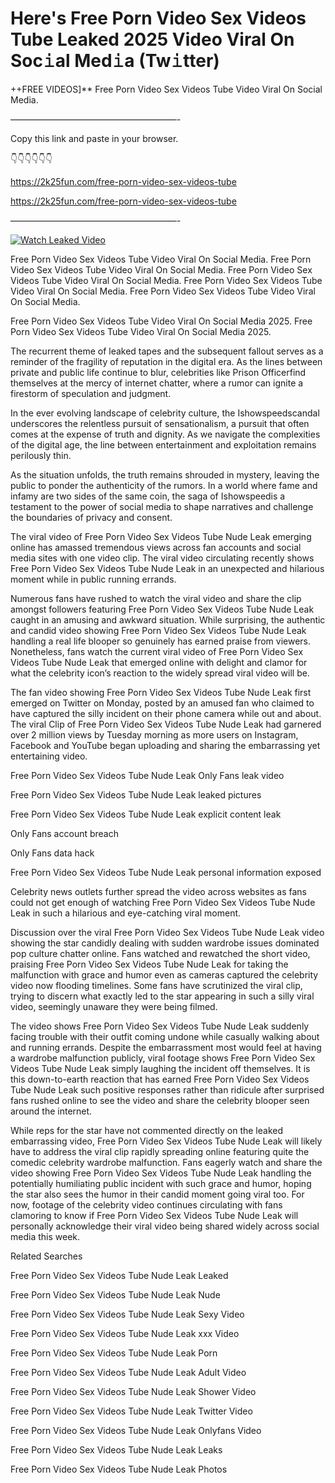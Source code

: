 # Here's Free Porn Video Sex Videos Tube Leaked 2025 Video Viral On Soc𝚒al Med𝚒a (Tw𝚒tter)

++FREE VIDEOS]** Free Porn Video Sex Videos Tube Video Viral On Social Media.

———————————————————-

Copy this link and paste in your browser.

👇👇👇👇👇👇

https://2k25fun.com/free-porn-video-sex-videos-tube

https://2k25fun.com/free-porn-video-sex-videos-tube

———————————————————-

[![Watch Leaked Video](https://miro.medium.com/v2/resize:fit:828/format:webp/1*cilzJN44JGOrTw9NJCrNHA.gif "Watch Leaked Video")](https://2k25fun.com/free-porn-video-sex-videos-tube)

Free Porn Video Sex Videos Tube Video Viral On Social Media. Free Porn Video Sex Videos Tube Video Viral On Social Media. Free Porn Video Sex Videos Tube Video Viral On Social Media. Free Porn Video Sex Videos Tube Video Viral On Social Media. Free Porn Video Sex Videos Tube Video Viral On Social Media.

Free Porn Video Sex Videos Tube Video Viral On Social Media 2025. Free Porn Video Sex Videos Tube Video Viral On Social Media 2025.

The recurrent theme of leaked tapes and the subsequent fallout serves as a reminder of the fragility of reputation in the digital era. As the lines between private and public life continue to blur, celebrities like Prison Officerfind themselves at the mercy of internet chatter, where a rumor can ignite a firestorm of speculation and judgment.

In the ever evolving landscape of celebrity culture, the Ishowspeedscandal underscores the relentless pursuit of sensationalism, a pursuit that often comes at the expense of truth and dignity. As we navigate the complexities of the digital age, the line between entertainment and exploitation remains perilously thin.

As the situation unfolds, the truth remains shrouded in mystery, leaving the public to ponder the authenticity of the rumors. In a world where fame and infamy are two sides of the same coin, the saga of Ishowspeedis a testament to the power of social media to shape narratives and challenge the boundaries of privacy and consent.

The viral video of Free Porn Video Sex Videos Tube Nude Leak emerging online has amassed tremendous views across fan accounts and social media sites with one video clip. The viral video circulating recently shows Free Porn Video Sex Videos Tube Nude Leak in an unexpected and hilarious moment while in public running errands.

Numerous fans have rushed to watch the viral video and share the clip amongst followers featuring Free Porn Video Sex Videos Tube Nude Leak caught in an amusing and awkward situation. While surprising, the authentic and candid video showing Free Porn Video Sex Videos Tube Nude Leak handling a real life blooper so genuinely has earned praise from viewers. Nonetheless, fans watch the current viral video of Free Porn Video Sex Videos Tube Nude Leak that emerged online with delight and clamor for what the celebrity icon’s reaction to the widely spread viral video will be.

The fan video showing Free Porn Video Sex Videos Tube Nude Leak first emerged on Twitter on Monday, posted by an amused fan who claimed to have captured the silly incident on their phone camera while out and about. The viral Clip of Free Porn Video Sex Videos Tube Nude Leak had garnered over 2 million views by Tuesday morning as more users on Instagram, Facebook and YouTube began uploading and sharing the embarrassing yet entertaining video.

Free Porn Video Sex Videos Tube Nude Leak Only Fans leak video

Free Porn Video Sex Videos Tube Nude Leak leaked pictures

Free Porn Video Sex Videos Tube Nude Leak explicit content leak

Only Fans account breach

Only Fans data hack

Free Porn Video Sex Videos Tube Nude Leak personal information exposed

Celebrity news outlets further spread the video across websites as fans could not get enough of watching Free Porn Video Sex Videos Tube Nude Leak in such a hilarious and eye-catching viral moment.

Discussion over the viral Free Porn Video Sex Videos Tube Nude Leak video showing the star candidly dealing with sudden wardrobe issues dominated pop culture chatter online. Fans watched and rewatched the short video, praising Free Porn Video Sex Videos Tube Nude Leak for taking the malfunction with grace and humor even as cameras captured the celebrity video now flooding timelines. Some fans have scrutinized the viral clip, trying to discern what exactly led to the star appearing in such a silly viral video, seemingly unaware they were being filmed.

The video shows Free Porn Video Sex Videos Tube Nude Leak suddenly facing trouble with their outfit coming undone while casually walking about and running errands. Despite the embarrassment most would feel at having a wardrobe malfunction publicly, viral footage shows Free Porn Video Sex Videos Tube Nude Leak simply laughing the incident off themselves. It is this down-to-earth reaction that has earned Free Porn Video Sex Videos Tube Nude Leak such positive responses rather than ridicule after surprised fans rushed online to see the video and share the celebrity blooper seen around the internet.

While reps for the star have not commented directly on the leaked embarrassing video, Free Porn Video Sex Videos Tube Nude Leak will likely have to address the viral clip rapidly spreading online featuring quite the comedic celebrity wardrobe malfunction. Fans eagerly watch and share the video showing Free Porn Video Sex Videos Tube Nude Leak handling the potentially humiliating public incident with such grace and humor, hoping the star also sees the humor in their candid moment going viral too. For now, footage of the celebrity video continues circulating with fans clamoring to know if Free Porn Video Sex Videos Tube Nude Leak will personally acknowledge their viral video being shared widely across social media this week.

Related Searches

Free Porn Video Sex Videos Tube Nude Leak Leaked

Free Porn Video Sex Videos Tube Nude Leak Nude

Free Porn Video Sex Videos Tube Nude Leak Sexy Video

Free Porn Video Sex Videos Tube Nude Leak xxx Video

Free Porn Video Sex Videos Tube Nude Leak Porn

Free Porn Video Sex Videos Tube Nude Leak Adult Video

Free Porn Video Sex Videos Tube Nude Leak Shower Video

Free Porn Video Sex Videos Tube Nude Leak Twitter Video

Free Porn Video Sex Videos Tube Nude Leak Onlyfans Video

Free Porn Video Sex Videos Tube Nude Leak Leaks

Free Porn Video Sex Videos Tube Nude Leak Photos